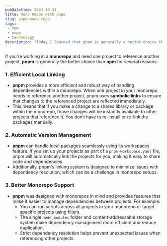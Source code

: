 ```yaml
---
pubDatetime: 2024-10-31
title: Mono Repos with pnpm
slug: pnpm-mono-repo 
tags:
 - npm
 - pnpm
 - technology
description: "Today I learned that pnpm is generally a better choice than npm for managing dependencies in a monorepo due to its efficient local linking, automatic version management, and enhanced support for monorepo setups."
---
```


If you're working in a **monorepo** and need one project to reference another project, **pnpm** is generally the better choice than **npm** for several reasons:

### 1. **Efficient Local Linking**

- **pnpm** provides a more efficient and robust way of handling dependencies within a monorepo. When one project in your monorepo needs to reference another project, pnpm uses **symbolic links** to ensure that changes to the referenced project are reflected immediately.
- This means that if you make a change to a shared library or package within the monorepo, those changes will be instantly available to other projects that reference it. You don’t have to re-install or re-link the packages manually.

### 2. **Automatic Version Management**

- **pnpm** can handle local packages seamlessly using its workspaces feature. If you set up your projects as part of a `pnpm-workspace.yaml` file, pnpm will automatically link the projects for you, making it easy to share code and dependencies.
- Additionally, pnpm's linking system is designed to minimize issues with dependency resolution, which can be a challenge in monorepo setups.

### 3. **Better Monorepo Support**

- **pnpm** was designed with monorepos in mind and provides features that make it easier to manage dependencies between projects. For example:
    - You can run scripts across all projects in your monorepo or target specific projects using filters.
    - The single `node_modules` folder and content-addressable storage system make dependency management more efficient and reduce duplication.
    - Strict dependency resolution helps prevent unexpected issues when referencing other projects.

